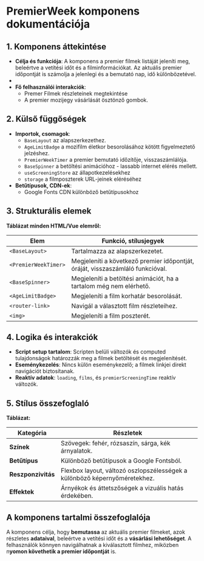 # **PremierWeek komponens dokumentációja**

## **1. Komponens áttekintése**
- **Célja és funkciója**: A komponens a premier filmek listáját jeleníti meg, beleértve a vetítési időt és a filminformációkat. Az aktuális premier időpontját is számolja a jelenlegi és a bemutató nap, idő különbözetével.
- 
- **Fő felhasználói interakciók**:
  - Premer Filmek részleteinek megtekintése
  - A premier mozijegy vásárlását ösztönző gombok.

## **2. Külső függőségek**
- **Importok, csomagok**:
  - `BaseLayout` az alapszerkezethez.
  - `AgeLimitBadge` a mozifilm életkor besorolásához kötött figyelmeztető jelzéshez.
  - `PremierWeekTimer` a premier bemutató időzítője, visszaszámlálója.
  - `BaseSpinner` a betöltési animációhoz - lassabb internet elérés mellett.
  - `useScreeningStore` az állapotkezelésekhez
  - `storage` a filmposzterek URL-jeinek eléréséhez
- **Betűtípusok, CDN-ek**:
  - Google Fonts CDN különböző betűtípusokhoz

## **3. Strukturális elemek**
**Táblázat minden HTML/Vue elemről:**

| **Elem**             | **Funkció, stílusjegyek**                                                      |
| -------------------- | ------------------------------------------------------------------------------ |
| `<BaseLayout>`       | Tartalmazza az alapszerkezetet.                                                |
| `<PremierWeekTimer>` | Megjeleníti a következő premier időpontját, óráját, visszaszámláló funkcióval. |
| `<BaseSpinner>`      | Megjeleníti a betöltési animációt, ha a tartalom még nem elérhető.             |
| `<AgeLimitBadge>`    | Megjeleníti a film korhatár besorolását.                                       |
| `<router-link>`      | Navigál a választott film részleteihez.                                        |
| `<img>`              | Megjeleníti a film poszterét.                                                  |

## **4. Logika és interakciók**
- **Script setup tartalom**: Scripten belüli változók és computed tulajdonságok határozzák meg a filmek betöltését és megjelenítését.
- **Eseménykezelés**: Nincs külön eseménykezelő; a filmek linkjei direkt navigációt biztosítanak.
- **Reaktív adatok**: `loading`, `films`, és `premierScreeningTime` reaktív változók.

## **5. Stílus összefoglaló**
**Táblázat:**

| **Kategória**      | **Részletek**                                                             |
| ------------------ | ------------------------------------------------------------------------- |
| **Színek**         | Szövegek: fehér, rózsaszín, sárga, kék árnyalatok.                        |
| **Betűtípus**      | Különböző betűtípusok a Google Fontsból.                                  |
| **Reszponzivitás** | Flexbox layout, változó oszlopszélességek a különböző képernyőméretekhez. |
| **Effektek**       | Árnyékok és áttetszőségek a vizuális hatás érdekében.                     |

## **A komponens tartalmi összefoglalója**
A komponens célja, hogy **bemutassa** az aktuális premier filmeket, azok részletes **adataival**, beleértve a vetítési időt és a **vásárlási lehetőséget**. A felhasználók könnyen navigálhatnak a kiválasztott filmhez, miközben n**yomon követhetik a premier időpontját** is.
